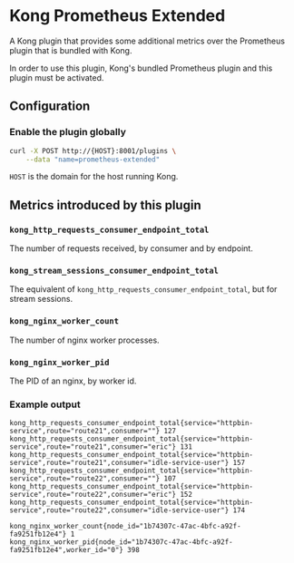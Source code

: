 # Kong Prometheus Extended

A Kong plugin that provides some additional metrics over the Prometheus plugin
that is bundled with Kong.

In order to use this plugin, Kong's bundled Prometheus plugin and this plugin
must be activated.

## Configuration

### Enable the plugin globally

```bash
curl -X POST http://{HOST}:8001/plugins \
    --data "name=prometheus-extended"
```

`HOST` is the domain for the host running Kong.

## Metrics introduced by this plugin

### `kong_http_requests_consumer_endpoint_total`

The number of requests received, by consumer and by endpoint.

### `kong_stream_sessions_consumer_endpoint_total`

The equivalent of `kong_http_requests_consumer_endpoint_total`, but for stream sessions.

### `kong_nginx_worker_count`

The number of nginx worker processes.

### `kong_nginx_worker_pid`

The PID of an nginx, by worker id.

### Example output

```
kong_http_requests_consumer_endpoint_total{service="httpbin-service",route="route21",consumer=""} 127
kong_http_requests_consumer_endpoint_total{service="httpbin-service",route="route21",consumer="eric"} 131
kong_http_requests_consumer_endpoint_total{service="httpbin-service",route="route21",consumer="idle-service-user"} 157
kong_http_requests_consumer_endpoint_total{service="httpbin-service",route="route22",consumer=""} 107
kong_http_requests_consumer_endpoint_total{service="httpbin-service",route="route22",consumer="eric"} 152
kong_http_requests_consumer_endpoint_total{service="httpbin-service",route="route22",consumer="idle-service-user"} 174

kong_nginx_worker_count{node_id="1b74307c-47ac-4bfc-a92f-fa9251fb12e4"} 1
kong_nginx_worker_pid{node_id="1b74307c-47ac-4bfc-a92f-fa9251fb12e4",worker_id="0"} 398
```
